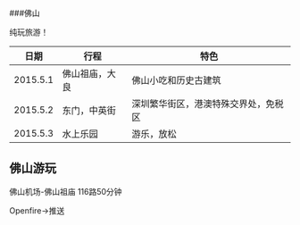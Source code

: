 ###佛山


纯玩旅游！

|日期|行程|特色|
|--|--|--|
|2015.5.1|佛山祖庙，大良|佛山小吃和历史古建筑|
|2015.5.2|东门，中英街|深圳繁华街区，港澳特殊交界处，免税区|
|2015.5.3|水上乐园|游乐，放松|


## 佛山游玩
佛山机场-佛山祖庙
116路50分钟


Openfire->推送
